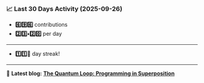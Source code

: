 <!--START_STATS-->
### 📈 Last 30 Days Activity (2025-09-26)  
- **6️⃣9️⃣6️⃣** contributions  
- **2️⃣3️⃣•2️⃣0️⃣** per day
---
- **1️⃣1️⃣🎱** day streak!
---
📝 **Latest blog:** [**The Quantum Loop: Programming in Superposition**](https://andriak.com/blog/quantum-loop)
<!--END_STATS-->

